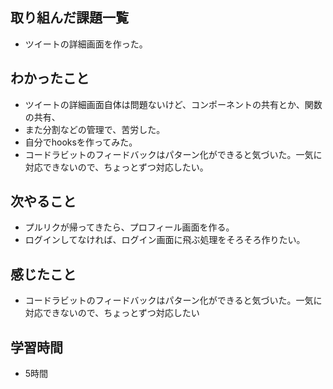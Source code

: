 ## 取り組んだ課題一覧
- ツイートの詳細画面を作った。

## わかったこと
- ツイートの詳細画面自体は問題ないけど、コンポーネントの共有とか、関数の共有、
- また分割などの管理で、苦労した。
- 自分でhooksを作ってみた。
- コードラビットのフィードバックはパターン化ができると気づいた。一気に対応できないので、ちょっとずつ対応したい。

## 次やること
- プルリクが帰ってきたら、プロフィール画面を作る。
- ログインしてなければ、ログイン画面に飛ぶ処理をそろそろ作りたい。

## 感じたこと
- コードラビットのフィードバックはパターン化ができると気づいた。一気に対応できないので、ちょっとずつ対応したい

## 学習時間
- 5時間